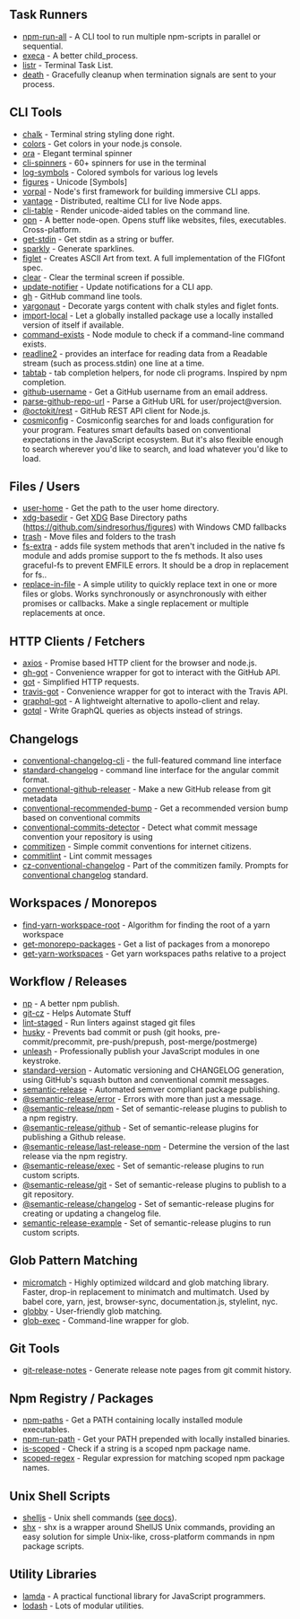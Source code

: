 ## Task Runners

-   [npm-run-all](https://www.npmjs.com/package/npm-run-all) - A CLI tool to run multiple npm-scripts in parallel or sequential.
-   [execa](https://www.npmjs.com/package/execa) - A better child_process.
-   [listr](https://github.com/SamVerschueren/listr) - Terminal Task List.
-   [death](https://www.npmjs.com/package/death) - Gracefully cleanup when termination signals are sent to your process.

## CLI Tools

-   [chalk](https://www.npmjs.com/package/chalk) - Terminal string styling done right.
-   [colors](https://www.npmjs.com/package/colors) - Get colors in your node.js console.
-   [ora](https://github.com/sindresorhus/ora) - Elegant terminal spinner
-   [cli-spinners](https://github.com/sindresorhus/cli-spinners) - 60+ spinners for use in the terminal
-   [log-symbols](https://www.npmjs.com/package/log-symbols) - Colored symbols for various log levels
-   [figures](https://github.com/sindresorhus/figures) - Unicode [Symbols]
-   [vorpal](https://www.npmjs.com/package/vorpal) - Node's first framework for building immersive CLI apps.
-   [vantage](https://github.com/dthree/vantage) - Distributed, realtime CLI for live Node apps.
-   [cli-table](https://www.npmjs.com/package/cli-table) - Render unicode-aided tables on the command line.
-   [opn](https://www.npmjs.com/package/opn) - A better node-open. Opens stuff like websites, files, executables. Cross-platform.
-   [get-stdin](https://github.com/sindresorhus/get-stdin) - Get stdin as a string or buffer.
-   [sparkly](https://www.npmjs.com/package/sparkly) - Generate sparklines.
-   [figlet](https://www.npmjs.com/search?q=figlet) - Creates ASCII Art from text. A full implementation of the FIGfont spec.
-   [clear](https://www.npmjs.com/package/clear) - Clear the terminal screen if possible.
-   [update-notifier](https://www.npmjs.com/package/update-notifier) - Update notifications for a CLI app.
-   [gh](https://www.npmjs.com/package/gh) - GitHub command line tools.
-   [yargonaut](https://www.npmjs.com/package/yargonaut) - Decorate yargs content with chalk styles and figlet fonts.
-   [import-local](https://www.npmjs.com/package/import-local) - Let a globally installed package use a locally installed version of itself if available.
-   [command-exists](https://www.npmjs.com/package/command-exists) - Node module to check if a command-line command exists.
-   [readline2](https://www.npmjs.com/package/readline2) - provides an interface for reading data from a Readable stream (such as process.stdin) one line at a time.
-   [tabtab](https://www.npmjs.com/package/tabtab) - tab completion helpers, for node cli programs. Inspired by npm completion.
-   [github-username](https://www.npmjs.com/package/github-username) - Get a GitHub username from an email address.
-   [parse-github-repo-url](https://www.npmjs.com/package/parse-github-repo-url) - Parse a GitHub URL for user/project@version.
-   [@octokit/rest](https://www.npmjs.com/package/@octokit/rest) - GitHub REST API client for Node.js.
-   [cosmiconfig](https://github.com/davidtheclark/cosmiconfig) - Cosmiconfig searches for and loads configuration for your program. Features smart defaults based on conventional expectations in the JavaScript ecosystem. But it's also flexible enough to search wherever you'd like to search, and load whatever you'd like to load.

## Files / Users

-   [user-home](https://github.com/sindresorhus/user-home) - Get the path to the user home directory.
-   [xdg-basedir](https://www.npmjs.com/package/xdg-basedir) - Get [XDG](https://specifications.freedesktop.org/basedir-spec/basedir-spec-latest.html) Base Directory paths
    (https://github.com/sindresorhus/figures) with Windows CMD fallbacks
-   [trash](https://www.npmjs.com/package/trash) - Move files and folders to the trash
-   [fs-extra](https://www.npmjs.com/package/fs-extra) - adds file system methods that aren't included in the native fs module and adds promise support to the fs methods. It also uses graceful-fs to prevent EMFILE errors. It should be a drop in replacement for fs..
-   [replace-in-file](https://www.npmjs.com/package/replace-in-file) - A simple utility to quickly replace text in one or more files or globs. Works synchronously or asynchronously with either promises or callbacks. Make a single replacement or multiple replacements at once.

## HTTP Clients / Fetchers

-   [axios](https://www.npmjs.com/package/axios) - Promise based HTTP client for the browser and node.js.
-   [gh-got](https://www.npmjs.com/package/gh-got) - Convenience wrapper for got to interact with the GitHub API.
-   [got](https://www.npmjs.com/package/got) - Simplified HTTP requests.
-   [travis-got](https://github.com/samverschueren/travis-got) - Convenience wrapper for got to interact with the Travis API.
-   [graphql-got](https://github.com/kevva/graphql-got) - A lightweight alternative to apollo-client and relay.
-   [gotql](https://github.com/khaosdoctor/gotql) - Write GraphQL queries as objects instead of strings.

## Changelogs

-   [conventional-changelog-cli](https://github.com/conventional-changelog/conventional-changelog/tree/master/packages/conventional-changelog-cli) - the full-featured command line interface
-   [standard-changelog](https://github.com/conventional-changelog/conventional-changelog/tree/master/packages/standard-changelog) - command line interface for the angular commit format.
-   [conventional-github-releaser](https://github.com/conventional-changelog/conventional-github-releaser) - Make a new GitHub release from git metadata
-   [conventional-recommended-bump](https://github.com/conventional-changelog/conventional-changelog/tree/master/packages/conventional-recommended-bump) - Get a recommended version bump based on conventional commits
-   [conventional-commits-detector](https://github.com/conventional-changelog/conventional-commits-detector) - Detect what commit message convention your repository is using
-   [commitizen](https://github.com/commitizen/cz-cli) - Simple commit conventions for internet citizens.
-   [commitlint](https://github.com/marionebl/commitlint) - Lint commit messages
-   [cz-conventional-changelog](https://www.npmjs.com/package/cz-conventional-changelog) - Part of the commitizen family. Prompts for [conventional changelog](https://github.com/stevemao/conventional-changelog-angular/blob/master/index.js) standard.

## Workspaces / Monorepos

-   [find-yarn-workspace-root](https://npm.taobao.org/package/find-yarn-workspace-root) - Algorithm for finding the root of a yarn workspace
-   [get-monorepo-packages](https://npm.taobao.org/package/get-monorepo-packages) - Get a list of packages from a monorepo
-   [get-yarn-workspaces](https://npm.taobao.org/package/get-yarn-workspaces) - Get yarn workspaces paths relative to a project

## Workflow / Releases

-   [np](https://github.com/sindresorhus/np) - A better npm publish.
-   [git-cz](https://www.npmjs.com/package/git-cz) - Helps Automate Stuff
-   [lint-staged](https://www.npmjs.com/package/lint-staged) - Run linters against staged git files
-   [husky](https://www.npmjs.com/package/husky) - Prevents bad commit or push (git hooks, pre-commit/precommit, pre-push/prepush, post-merge/postmerge)
-   [unleash](https://www.npmjs.com/package/unleash) - Professionally publish your JavaScript modules in one keystroke.
-   [standard-version](https://www.npmjs.com/package/standard-version) - Automatic versioning and CHANGELOG generation, using GitHub's squash button and conventional commit messages.
-   [semantic-release](https://npm.taobao.org/package/semantic-release) - Automated semver compliant package publishing.
-   [@semantic-release/error](https://www.npmjs.com/package/@semantic-release/error) - Errors with more than just a message.
-   [@semantic-release/npm](https://www.npmjs.com/package/@semantic-release/npm) - Set of semantic-release plugins to publish to a npm registry.
-   [@semantic-release/github](https://www.npmjs.com/package/@semantic-release/github) - Set of semantic-release plugins for publishing a Github release.
-   [@semantic-release/last-release-npm](https://www.npmjs.com/package/@semantic-release/last-release-npm) - Determine the version of the last release via the npm registry.
-   [@semantic-release/exec](https://www.npmjs.com/package/@semantic-release/exec) - Set of semantic-release plugins to run custom scripts.
-   [@semantic-release/git](https://www.npmjs.com/package/@semantic-release/git) - Set of semantic-release plugins to publish to a git repository.
-   [@semantic-release/changelog](https://www.npmjs.com/package/@semantic-release/changelog) - Set of semantic-release plugins for creating or updating a changelog file.
-   [semantic-release-example](https://www.npmjs.com/package/semantic-release-example) - Set of semantic-release plugins to run custom scripts.

## Glob Pattern Matching

-   [micromatch](https://github.com/micromatch/micromatch) - Highly optimized wildcard and glob matching library. Faster, drop-in replacement to minimatch and multimatch. Used by babel core, yarn, jest, browser-sync, documentation.js, stylelint, nyc.
-   [globby](https://www.npmjs.com/package/globby) - User-friendly glob matching.
-   [glob-exec](https://www.npmjs.com/package/glob-exec) - Command-line wrapper for glob.

## Git Tools

-   [git-release-notes](https://www.npmjs.com/package/git-release-notes) - Generate release note pages from git commit history.

## Npm Registry / Packages

-   [npm-paths](https://www.npmjs.com/package/npm-path) - Get a PATH containing locally installed module executables.
-   [npm-run-path](https://www.npmjs.com/package/npm-run-path) - Get your PATH prepended with locally installed binaries.
-   [is-scoped](https://www.npmjs.com/package/is-scoped) - Check if a string is a scoped npm package name.
-   [scoped-regex](https://www.npmjs.com/package/scoped-regex) - Regular expression for matching scoped npm package names.

## Unix Shell Scripts

-   [shelljs](https://www.npmjs.com/package/shelljs) - Unix shell commands ([see docs](http://documentup.com/shelljs/shelljs)).
-   [shx](https://www.npmjs.com/package/shx) - shx is a wrapper around ShellJS Unix commands, providing an easy solution for simple Unix-like, cross-platform commands in npm package scripts.

## Utility Libraries

-   [lamda](https://www.npmjs.com/package/ramda) - A practical functional library for JavaScript programmers.
-   [lodash](https://www.npmjs.com/package/lodash) - Lots of modular utilities.
